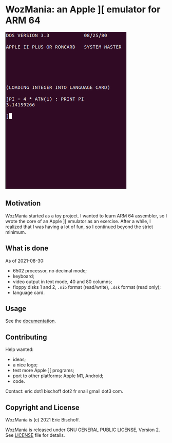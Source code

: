 # WozMania: an Apple ]\[ emulator for ARM 64

![DOS and Applesoft BASIC in WozMania](/docs/applesoft.png)

## Motivation

WozMania started as a toy project. I wanted to learn ARM 64 assembler,
so I wrote the core of an Apple ]\[ emulator as an exercise. After a while,
I realized that I was having a lot of fun, so I continued beyond
the strict minimum.


## What is done

As of 2021-08-30:

* 6502 processor, no decimal mode;
* keyboard;
* video output in text mode, 40 and 80 columns;
* floppy disks 1 and 2, `.nib` format (read/write), `.dsk` format (read only);
* language card.


## Usage

See the [documentation](/docs/wozmania.md).


## Contributing

Help wanted:

* ideas;
* a nice logo;
* test more Apple ]\[ programs;
* port to other platforms: Apple M1, Android;
* code.

Contact: eric dot1 bischoff dot2 fr snail gmail dot3 com.


## Copyright and License

WozMania is (c) 2021 Eric Bischoff.

WozMania is released under GNU GENERAL PUBLIC LICENSE, Version 2.
See [LICENSE](LICENSE) file for details.

